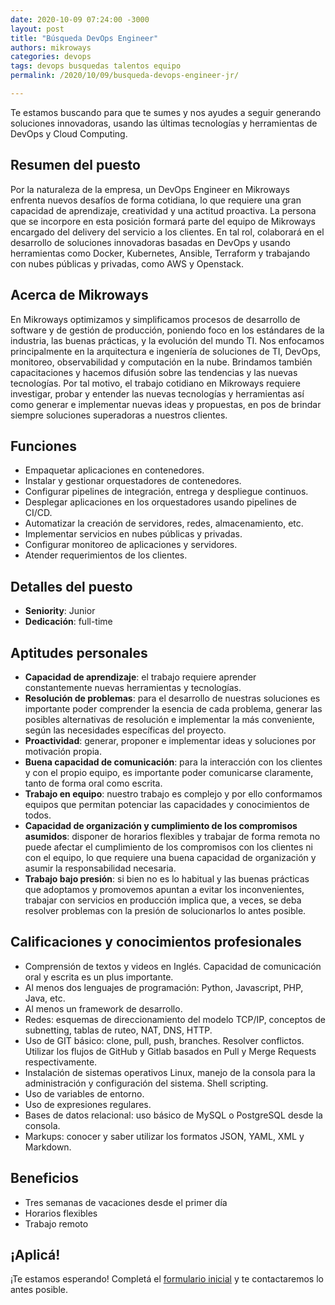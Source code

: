 ```yaml
---
date: 2020-10-09 07:24:00 -3000
layout: post
title: "Búsqueda DevOps Engineer"
authors: mikroways
categories: devops
tags: devops busquedas talentos equipo
permalink: /2020/10/09/busqueda-devops-engineer-jr/

---
```


Te estamos buscando para que te sumes y nos ayudes a seguir generando soluciones
innovadoras, usando las últimas tecnologías y herramientas de DevOps y Cloud
Computing.
<!-- more -->

## Resumen del puesto

Por la naturaleza de la empresa, un DevOps Engineer en Mikroways enfrenta nuevos desafíos de forma cotidiana, lo que requiere una gran capacidad de aprendizaje, creatividad y una actitud proactiva.
La persona que se incorpore en esta posición formará parte del equipo de Mikroways encargado del delivery del servicio a los clientes. En tal rol, colaborará en el desarrollo de soluciones innovadoras basadas en DevOps y usando herramientas como Docker, Kubernetes, Ansible, Terraform y trabajando con nubes públicas y privadas, como AWS y Openstack.

## Acerca de Mikroways

En Mikroways optimizamos y simplificamos procesos de desarrollo de software y de gestión de producción, poniendo foco en los estándares de la industria, las buenas prácticas, y la evolución del mundo TI. Nos enfocamos principalmente en la arquitectura e ingeniería de soluciones de TI, DevOps, monitoreo, observabilidad y computación en la nube. Brindamos también capacitaciones y hacemos difusión sobre las tendencias y las nuevas tecnologías.
Por tal motivo, el trabajo cotidiano en Mikroways requiere investigar, probar y entender las nuevas tecnologías y herramientas así como generar e implementar nuevas ideas y propuestas, en pos de brindar siempre soluciones superadoras a nuestros clientes.

## Funciones

* Empaquetar aplicaciones en contenedores.
* Instalar y gestionar orquestadores de contenedores.
* Configurar pipelines de integración, entrega y despliegue continuos.
* Desplegar aplicaciones en los orquestadores usando pipelines de CI/CD.
* Automatizar la creación de servidores, redes, almacenamiento, etc.
* Implementar servicios en nubes públicas y privadas.
* Configurar monitoreo de aplicaciones y servidores.
* Atender requerimientos de los clientes.

## Detalles del puesto

* **Seniority**: Junior
* **Dedicación**: full-time

## Aptitudes personales

* **Capacidad de aprendizaje**: el trabajo requiere aprender constantemente nuevas herramientas y tecnologías.
* **Resolución de problemas**: para el desarrollo de nuestras soluciones es importante poder comprender la esencia de cada problema, generar las posibles alternativas de resolución e implementar la más conveniente, según las necesidades específicas del proyecto.
* **Proactividad**: generar, proponer e implementar ideas y soluciones por motivación propia.
* **Buena capacidad de comunicación**: para la interacción con los clientes y con el propio equipo, es importante poder comunicarse claramente, tanto de forma oral como escrita.
* **Trabajo en equipo**: nuestro trabajo es complejo y por ello conformamos equipos que permitan potenciar las capacidades y conocimientos de todos.
* **Capacidad de organización y cumplimiento de los compromisos asumidos**: disponer de horarios flexibles y trabajar de forma remota no puede afectar el cumplimiento de los compromisos con los clientes ni con el equipo, lo que requiere una buena capacidad de organización y asumir la responsabilidad necesaria.
* **Trabajo bajo presión**: si bien no es lo habitual y las buenas prácticas que adoptamos y promovemos apuntan a evitar los inconvenientes, trabajar con servicios en producción implica que, a veces, se deba resolver problemas con la presión de solucionarlos lo antes posible.

## Calificaciones y conocimientos profesionales

* Comprensión de textos y videos en Inglés. Capacidad de comunicación oral y escrita es un plus importante.
* Al menos dos lenguajes de programación: Python, Javascript, PHP, Java, etc.
* Al menos un framework de desarrollo.
* Redes: esquemas de direccionamiento del modelo TCP/IP, conceptos de subnetting, tablas de ruteo, NAT, DNS, HTTP.
* Uso de GIT básico: clone, pull, push, branches. Resolver conflictos. Utilizar los flujos de GitHub y Gitlab basados en Pull y Merge Requests respectivamente.
* Instalación de sistemas operativos Linux, manejo de la consola para la administración y configuración del sistema. Shell scripting.
* Uso de variables de entorno.
* Uso de expresiones regulares.
* Bases de datos relacional: uso básico de MySQL o PostgreSQL desde la consola.
* Markups: conocer y saber utilizar los formatos JSON, YAML, XML y Markdown.

## Beneficios

* Tres semanas de vacaciones desde el primer día
* Horarios flexibles
* Trabajo remoto

## ¡Aplicá!

¡Te estamos esperando! Completá el [formulario inicial](https://docs.google.com/forms/d/169rhbKAcI-WYxycqjICEJ86wSmIO3VaDioa3yEn6BFQ) y te contactaremos lo antes posible.
